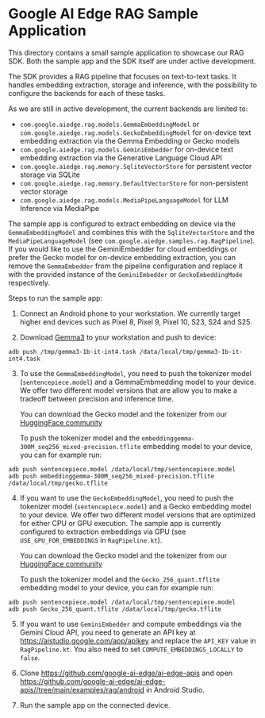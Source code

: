 # Google AI Edge RAG Sample Application

This directory contains a small sample application to showcase our RAG SDK. Both the sample app and
the SDK itself are under active development.

The SDK provides a RAG pipeline that focuses on text-to-text tasks. It handles embedding extraction,
storage and inference, with the possibility to configure the backends for each of these tasks.

As we are still in active development, the current backends are limited to:

- `com.google.aiedge.rag.models.GemmaEmbeddingModel` or `com.google.aiedge.rag.models.GeckoEmbeddingModel`
  for on-device text embedding extraction via the Gemma Embedding or Gecko models
- `com.google.aiedge.rag.models.GeminiEmbedder` for on-device text embedding extraction via the
  Generative Language Cloud API
- `com.google.aiedge.rag.memory.SqliteVectorStore` for persistent vector storage via SQLite
- `com.google.aiedge.rag.memory.DefaultVectorStore` for non-persistent vector storage
- `com.google.aiedge.rag.models.MediaPipeLanguageModel` for LLM Inference via MediaPipe

The sample app is configured to extract embedding on device via the `GemmaEmbeddingModel` and
combines this with the `SqliteVectorStore` and the `MediaPipeLanguageModel` (see `com.google.aiedge.samples.rag.RagPipeline`).
If you would like to use the GeminiEmbedder for cloud embeddings or prefer the Gecko model for
on-device embedding extraction, you can remove the `GemmaEmbedder` from the pipeline configuration
and replace it with the provided instance of the `GeminiEmbedder` or `GeckoEmbeddingMode`
respectively.

Steps to run the sample app:

1) Connect an Android phone to your workstation. We currently target higher end devices such as
   Pixel 8, Pixel 9, Pixel 10, S23, S24 and S25.

2) Download [Gemma3](https://huggingface.co/litert-community/Gemma3-1B-IT/resolve/main/gemma3-1b-it-int4.task?download=true) to your workstation and push to device:

```
adb push /tmp/gemma3-1b-it-int4.task /data/local/tmp/gemma3-1b-it-int4.task
```

3) To use the `GemmaEmbeddingModel`, you need to push the tokenizer
   model (`sentencepiece.model`) and a GemmaEmbmedding model to your device. We offer two different
   model versions that are allow you to make a tradeoff between precision and inference time.

   You can download the Gecko model and the tokenizer from our [HuggingFace community](https://huggingface.co/litert-community/embeddinggemma-300M/)

   To push the tokenizer model and the `embeddinggemma-300M_seq256_mixed-precision.tflite` embedding
   model to your device, you can for example run:

```
adb push sentencepiece.model /data/local/tmp/sentencepiece.model
adb push embeddinggemma-300M_seq256_mixed-precision.tflite /data/local/tmp/gecko.tflite
```

4) If you want to use the `GeckoEmbeddingModel`, you need to push the tokenizer
   model (`sentencepiece.model`) and a Gecko embedding model to your device. We offer two different
   model versions that are optimized for either CPU or GPU execution. The sample app is currently
   configured to extraction embeddings via GPU (see `USE_GPU_FOR_EMBEDDINGS` in `RagPipeline.kt`).

   You can download the Gecko model and the tokenizer from our [HuggingFace community](https://huggingface.co/litert-community/Gecko-110m-en)

   To push the tokenizer model and the `Gecko_256_quant.tflite` embedding model to your device, you
   can for example run:

```
adb push sentencepiece.model /data/local/tmp/sentencepiece.model
adb push Gecko_256_quant.tflite /data/local/tmp/gecko.tflite
```

5) If you want to use `GeminiEmbedder` and compute embeddings via the Gemini Cloud API, you need to
   generate an API key at https://aistudio.google.com/app/apikey and replace the `API_KEY` value in
   `RagPipeline.kt`. You also need to set `COMPUTE_EMBEDDINGS_LOCALLY` to `false`.

6) Clone https://github.com/google-ai-edge/ai-edge-apis and
   open https://github.com/google-ai-edge/ai-edge-apis//tree/main/examples/rag/android in Android
   Studio.

7) Run the sample app on the connected device.
